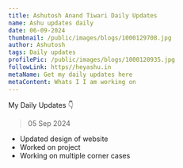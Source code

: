 ```yaml
---
title: Ashutosh Anand Tiwari Daily Updates
name: Ashu updates daily
date: 06-09-2024
thumbnail: /public/images/blogs/1000129708.jpg
author: Ashutosh
tags: Daily updates
profilePic: /public/images/blogs/1000120935.jpg
followLink: https//heyashu.in
metaName: Get my daily updates here
metaContent: Whats I I am working on
---
```

My Daily Updates 👇

> 05 Sep 2024

* Updated design of website
* Worked on project
* Working on multiple corner cases
